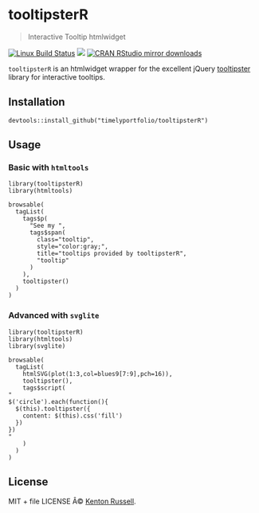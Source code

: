 tooltipsterR
============

> Interactive Tooltip htmlwidget

[![Linux Build
Status](https://travis-ci.org//tooltipsterR.svg?branch=master)](https://travis-ci.org//tooltipsterR)
[![](http://www.r-pkg.org/badges/version/tooltipsterR)](http://www.r-pkg.org/pkg/tooltipsterR)
[![CRAN RStudio mirror
downloads](http://cranlogs.r-pkg.org/badges/tooltipsterR)](http://www.r-pkg.org/pkg/tooltipsterR)

`tooltipsterR` is an htmlwidget wrapper for the excellent jQuery
[tooltipster](iamceege.github.io/tooltipster/) library for interactive
tooltips.

Installation
------------

    devtools::install_github("timelyportfolio/tooltipsterR")

Usage
-----

### Basic with `htmltools`

    library(tooltipsterR)
    library(htmltools)

    browsable(
      tagList(
        tags$p(
          "See my ",
          tags$span(
            class="tooltip",
            style="color:gray;",
            title="tooltips provided by tooltipsterR",
            "tooltip"
          )
        ),
        tooltipster()
      )
    )

### Advanced with `svglite`

    library(tooltipsterR)
    library(htmltools)
    library(svglite)

    browsable(
      tagList(
        htmlSVG(plot(1:3,col=blues9[7:9],pch=16)),
        tooltipster(),
        tags$script(
    "
    $('circle').each(function(){
      $(this).tooltipster({
        content: $(this).css('fill')
      })
    })
    "      
        )
      )
    )

License
-------

MIT + file LICENSE Â© [Kenton Russell](https://github.com/).
